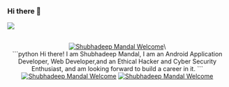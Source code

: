 ### Hi there 👋

<img src="https://github.com/shubhadeepmandal394/shubhadeepmandal394/blob/master/banner.jpg">


<p align ="center">
<br>
    <a href="https://shubhadeepmandal394.netlify.app" target="_blank"><img alt="Shubhadeep Mandal Welcome" src="https://img.shields.io/badge/Welcome-Shubhadeep%20Mandal-green"></a>\
<br>
```python
Hi there! I am Shubhadeep Mandal, I am an Android Application Developer, 
    Web Developer,and an Ethical Hacker and Cyber Security Enthusiast, 
    and am looking forward to build a career in it. 
```
<br>
    <a href="https://paypal.me/shubhadeepmandal394?locale.x=en_GB" target="_blank"><img alt="Shubhadeep Mandal Welcome" src="https://img.shields.io/badge/B-Support%20Me-blue"></a>
    <a href="https://shubhadeepmandal394.netlify.app/#contact" target="_blank"><img alt="Shubhadeep Mandal Welcome" src="https://img.shields.io/badge/A-Contact%20Me-green"></a>
<br>
</p>

<!--
**shubhadeepmandal394/shubhadeepmandal394** is a ✨ _special_ ✨ repository because its `README.md` (this file) appears on your GitHub profile.

Here are some ideas to get you started:

- 🔭 I’m currently working on ...
- 🌱 I’m currently learning ...
- 👯 I’m looking to collaborate on ...
- 🤔 I’m looking for help with ...
- 💬 Ask me about ...
- 📫 How to reach me: ...
- 😄 Pronouns: ...
- ⚡ Fun fact: ...
-->
